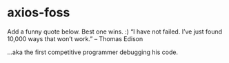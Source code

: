 # axios-foss
Add a funny quote below. Best one wins. :)
“I have not failed. I’ve just found 10,000 ways that won’t work.” – Thomas Edison

…aka the first competitive programmer debugging his code.
